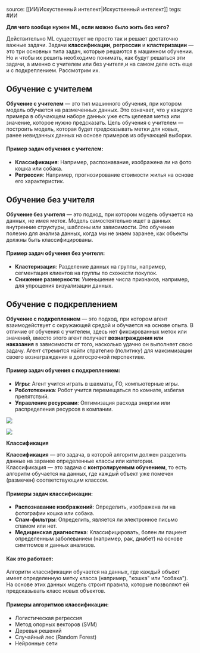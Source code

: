 source: [[ИИ/Искуственный интелект|Искуственный интелект]]
tegs: #ИИ

**Для чего вообще нужен ML, если можно было жить без него?**

Действительно ML существует не просто так и решает достаточно важные задачи. Задачи **классификации**, **регрессии** и **кластеризации** — это три основных типа задач, которые решаются в машинном обучении. Но и чтобы их решить необходимо понимать, как будут решаться эти задачи, а именно с учителем или без учителя,и на самом деле есть еще и с подкреплением. Рассмотрим их.

## Обучение с учителем

**Обучение с учителем** — это тип машинного обучения, при котором модель обучается на размеченных данных. Это означает, что у каждого примера в обучающем наборе данных уже есть целевая метка или значение, которое нужно предсказать. Цель обучения с учителем — построить модель, которая будет предсказывать метки для новых, ранее невиданных данных на основе примеров из обучающей выборки.

#### Пример задач обучения с учителем:

- **Классификация**: Например, распознавание, изображена ли на фото кошка или собака.
- **Регрессия**: Например, прогнозирование стоимости жилья на основе его характеристик.

## Обучение без учителя

**Обучение без учителя** — это подход, при котором модель обучается на данных, не имея меток. Модель самостоятельно ищет в данных внутренние структуры, шаблоны или зависимости. Это обучение полезно для анализа данных, когда мы не знаем заранее, как объекты должны быть классифицированы.

#### Пример задач обучения без учителя:

- **Кластеризация**: Разделение данных на группы, например, сегментация клиентов на группы по схожести покупок.
- **Снижение размерности**: Уменьшение числа признаков, например, для упрощения визуализации данных.

## Обучение с подкреплением

**Обучение с подкреплением** — это подход, при котором агент взаимодействует с окружающей средой и обучается на основе опыта. В отличие от обучения с учителем, здесь нет фиксированных меток или значений, вместо этого агент получает **вознаграждения или наказания** в зависимости от того, насколько удачно он выполняет свою задачу. Агент стремится найти стратегию (политику) для максимизации своего вознаграждения в долгосрочной перспективе.

#### Пример задач обучения с подкреплением:

- **Игры**: Агент учится играть в шахматы, ГО, компьютерные игры.
- **Робототехника**: Робот учится перемещаться по комнате, избегая препятствий.
- **Управление ресурсами**: Оптимизация расхода энергии или распределения ресурсов в компании.

![](https://ucarecdn.com/b9bca1da-5f83-48b1-83d5-ee2f530230f5/)

![](https://ucarecdn.com/6e66bc79-c40c-4eaa-bccb-c0731756cb3c/)

**Классификация**

**Классификация** — это задача, в которой алгоритм должен разделить данные на заранее определенные классы или категории. Классификация — это задача с **контролируемым обучением**, то есть алгоритм обучается на данных, где каждый объект уже помечен (размечен) соответствующим классом.

#### Примеры задач классификации:

- **Распознавание изображений**: Определить, изображена ли на фотографии кошка или собака.
- **Спам-фильтры**: Определить, является ли электронное письмо спамом или нет.
- **Медицинская диагностика**: Классифицировать, болен ли пациент определенным заболеванием (например, рак, диабет) на основе симптомов и данных анализов.

#### Как это работает:

Алгоритм классификации обучается на данных, где каждый объект имеет определенную метку класса (например, "кошка" или "собака"). На основе этих данных модель строит правила, которые позволяют ей предсказывать класс новых объектов.

#### Примеры алгоритмов классификации:

- Логистическая регрессия
- Метод опорных векторов (SVM)
- Деревья решений
- Случайный лес (Random Forest)
- Нейронные сети